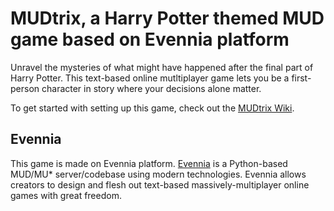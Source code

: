 MUDtrix, a Harry Potter themed MUD game based on Evennia platform
=================================================================
Unravel the mysteries of what might have happened after the final part of Harry Potter.
This text-based online mutltiplayer game lets you be a first-person character in story where your decisions alone matter.

To get started with setting up this game, check out the [MUDtrix Wiki](https://bitbucket.org/mudtrix/mudtrix/wiki/).



Evennia
---------------------
This game is made on Evennia platform. [Evennia](https://github.com/evennia/evennia/wiki/) is a Python-based MUD/MU\* server/codebase using modern technologies. Evennia allows creators to design and flesh out text-based massively-multiplayer online games with great freedom.